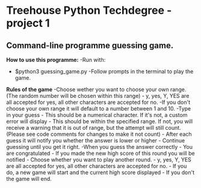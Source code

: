 # Treehouse Python Techdegree - project 1

## Command-line programme guessing game. 

**How to use this programme:**
-Run with:
 - $python3 guessing_game.py
-Follow prompts in the terminal to play the game. 

**Rules of the game**
-Choose wether you want to choose your own range. (The random number will be chosen within this range)
    - y, yes, Y, YES are all accepted for yes, all other characters are accepted for no.
-If you don't choose your own range it will default to a number between 1 and 10.
-Type in your guess
    - This should be a numerical character. If it's not, a custom error will display
    - This should be within the specified range. If not, you will receive a warning that it is out of range, but the attempt will still count. (Please see code comments for changes to make it not count)
    - After each guess it will notify you whether the answer is lower or higher
    - Continue guessing until you get it right.
-When you guess the answer correctly
    - You are congratulated
    - If you made the new high score of this round you will be notified
    - Choose whether you want to play another round.
        - y, yes, Y, YES are all accepted for yes, all other characters are accepted for no.
        - If you do, a new game will start and the current high score displayed
        - If you don't the game will end. 
